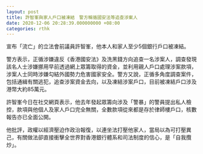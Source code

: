 ```yaml
---
layout: post
title: 許智峯與家人戶口被凍結　警方稱循國安法等追查涉案人
date: 2020-12-06 20:28:39.000000000 +08:00
categories: rthk
---
```


宣布「流亡」的立法會前議員許智峯，他本人和家人至少5個銀行戶口被凍結。

警方表示，正循涉嫌違反《香港國安法》及洗黑錢方向追查一名涉案人，調查發現該名人士涉嫌挪用早前透過網上眾籌取得的資金，並利用親人戶口處理涉案款項，涉案人士同時涉嫌勾結外國勢力危害國家安全。警方又說，正循多角度調查案件，包括通緝有關逃犯，追查涉案資金去向，以及凍結涉案戶口，目前被凍結戶口涉及港幣大約85萬元。

許智峯今日在社交網頁表示，他去年發起眾籌向涉及「警暴」的警員提出私人檢控，款項與他個人及家人戶口完全無關，全數款項從來都是存於律師樓戶口，核數報告亦已全面公開。

他批評，政權以經濟壓迫作政治報復，以連坐法打壓他家人，當局以為可打壓異己，有關做法卻直接衝擊全世界對香港銀行體系和司法制度的信心，是「自我攬炒」。
